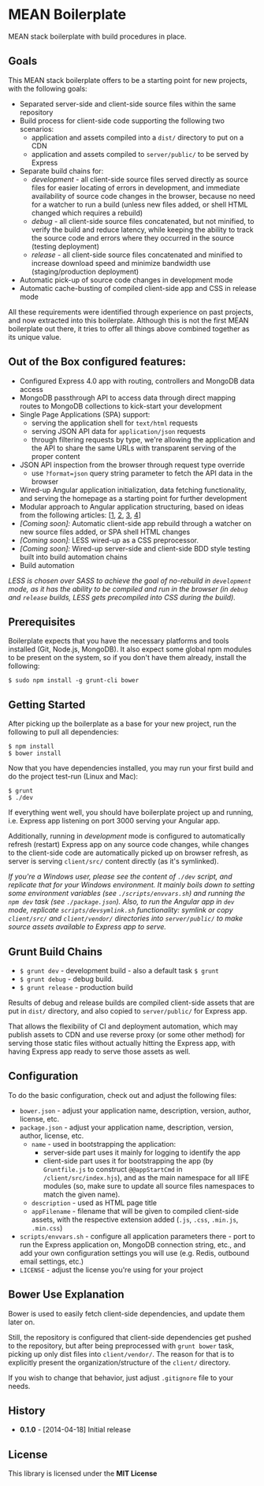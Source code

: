 MEAN Boilerplate
================

MEAN stack boilerplate with build procedures in place.


## Goals

This MEAN stack boilerplate offers to be a starting point for new projects,
with the following goals:

* Separated server-side and client-side source files within the same repository
* Build process for client-side code supporting the following two scenarios:
  * application and assets compiled into a `dist/` directory to put on a CDN
  * application and assets compiled to `server/public/` to be served by Express
* Separate build chains for:
  * _development_ - all client-side source files served directly as source files
    for easier locating of errors in development, and immediate availability of
    source code changes in the browser, because no need for a watcher to run a
    build (unless new files added, or shell HTML changed which requires a rebuild)
  * _debug_ - all client-side source files concatenated, but not minified, to
    verify the build and reduce latency, while keeping the ability to track the
    source code and errors where they occurred in the source (testing deployment)
  * _release_ - all client-side source files concatenated and minified to increase
    download speed and minimize bandwidth use (staging/production deployment)
* Automatic pick-up of source code changes in development mode
* Automatic cache-busting of compiled client-side app and CSS in release mode


All these requirements were identified through experience on past projects,
and now extracted into this boilerplate. Although this is not the first MEAN
boilerplate out there, it tries to offer all things above combined together
as its unique value.


## Out of the Box configured features:

* Configured Express 4.0 app with routing, controllers and MongoDB data access
* MongoDB passthrough API to access data through direct mapping routes to
  MongoDB collections to kick-start your development
* Single Page Applications (SPA) support:
  * serving the application shell for `text/html` requests
  * serving JSON API data for `application/json` requests
  * through filtering requests by type, we're allowing the application and the
    API to share the same URLs with transparent serving of the proper content
* JSON API inspection from the browser through request type override
  * use `?format=json` query string parameter to fetch the API data in the browser
* Wired-up Angular application initialization, data fetching functionality,
  and serving the homepage as a starting point for further development
* Modular approach to Angular application structuring, based on ideas from
  the following articles:
  [[1](http://cliffmeyers.com/blog/2013/4/21/code-organization-angularjs-javascript),
  [2](http://www.artandlogic.com/blog/2013/05/ive-been-doing-it-wrong-part-1-of-3/),
  [3](https://medium.com/opinionated-angularjs/9f01b594bf06),
  [4](http://henriquat.re/modularizing-angularjs/modularizing-angular-applications/modularizing-angular-applications.html)]
* _[Coming soon]:_ Automatic client-side app rebuild through a watcher on new
  source files added, or SPA shell HTML changes
* _[Coming soon]:_ LESS wired-up as a CSS preprocessor.
* _[Coming soon]:_ Wired-up server-side and client-side BDD style testing
  built into build automation chains
* Build automation


_LESS is chosen over SASS to achieve the goal of no-rebuild in `development`
mode, as it has the ability to be compiled and run in the browser (in `debug`
and `release` builds, LESS gets precompiled into CSS during the build)._


## Prerequisites

Boilerplate expects that you have the necessary platforms and tools installed
(Git, Node.js, MongoDB). It also expect some global npm modules to be present
on the system, so if you don't have them already, install the following:

    $ sudo npm install -g grunt-cli bower


## Getting Started

After picking up the boilerplate as a base for your new project,
run the following to pull all dependencies:

    $ npm install
    $ bower install

Now that you have dependencies installed, you may run your first
build and do the project test-run (Linux and Mac):

    $ grunt
    $ ./dev

If everything went well, you should have boilerplate project up and running,
i.e. Express app listening on port 3000 serving your Angular app.

Additionally, running in _development_ mode is configured to automatically
refresh (restart) Express app on any source code changes, while changes
to the client-side code are automatically picked up on browser refresh,
as server is serving `client/src/` content directly (as it's symlinked).


_If you're a Windows user, please see the content of `./dev` script,
and replicate that for your Windows environment. It mainly boils down
to setting some environment variables (see `./scripts/envvars.sh`) and
running the `npm dev` task (see `./package.json`). Also, to run the Angular
app in `dev` mode, replicate `scripts/devsymlink.sh` functionality: symlink
or copy `client/src/` and `client/vendor/` directories into `server/public/`
to make source assets available to Express app to serve._


## Grunt Build Chains

* `$ grunt dev` - development build - also a default task `$ grunt`
* `$ grunt debug` - debug build.
* `$ grunt release` - production build

Results of debug and release builds are compiled client-side assets that are
put in `dist/` directory, and also copied to `server/public/` for Express app.

That allows the flexibility of CI and deployment automation, which may publish
assets to CDN and use reverse proxy (or some other method) for serving those
static files without actually hitting the Express app, with having Express app
ready to serve those assets as well.


## Configuration

To do the basic configuration, check out and adjust the following files:

* `bower.json` - adjust your application name, description, version, author, license, etc.
* `package.json` - adjust your application name, description, version, author, license, etc.
  * `name` - used in bootstrapping the application:
    * server-side part uses it mainly for logging to identify the app
    * client-side part uses it for bootstrapping the app (by `Gruntfile.js` to
      construct `@@appStartCmd` in `/client/src/index.hjs`), and as the main
      namespace for all IIFE modules (so, make sure to update all source files
      namespaces to match the given name).
  * `description` - used as HTML page title
  * `appFilename` - filename that will be given to compiled client-side assets,
    with the respective extension added (`.js`, `.css`, `.min.js`, `.min.css`)
* `scripts/envvars.sh` - configure all application parameters there - port to run
  the Express application on, MongoDB connection string, etc., and add your own
  configuration settings you will use (e.g. Redis, outbound email settings, etc.)
* `LICENSE` - adjust the license you're using for your project


## Bower Use Explanation

Bower is used to easily fetch client-side dependencies, and update them later on.

Still, the repository is configured that client-side dependencies get pushed to
the repository, but after being preprocessed with `grunt bower` task, picking up
only dist files into `client/vendor/`. The reason for that is to explicitly present
the organization/structure of the `client/` directory.

If you wish to change that behavior, just adjust `.gitignore` file to your needs.


## History

  * **0.1.0** - [2014-04-18] Initial release


## License

This library is licensed under the **MIT License**
